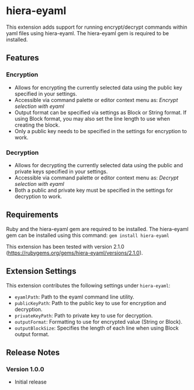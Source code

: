 # hiera-eyaml

This extension adds support for running encrypt/decrypt commands within yaml files using hiera-eyaml. The hiera-eyaml gem is required to be installed.

## Features

### Encryption

- Allows for encrypting the currently selected data using the public key specified in your settings.
- Accessible via command palette or editor context menu as: *Encrypt selection with eyaml*
- Output format can be specified via settings as Block or String format. If using Block format, you may also set the line length to use when creating the block.
- Only a public key needs to be specified in the settings for encryption to work.

### Decryption

- Allows for decrypting the currently selected data using the public and private keys specified in your settings.
- Accessible via command palette or editor context menu as: *Decrypt selection with eyaml*
- Both a public and private key must be specified in the settings for decryption to work.

## Requirements
Ruby and the hiera-eyaml gem are required to be installed. The hiera-eyaml gem can be installed using this command: `gem install hiera-eyaml`

This extension has been tested with version 2.1.0 (https://rubygems.org/gems/hiera-eyaml/versions/2.1.0).

## Extension Settings

This extension contributes the following settings under `hiera-eyaml`:
* `eyamlPath`: Path to the eyaml command line utility.
* `publicKeyPath`: Path to the public key to use for encryption and decryption.
* `privateKeyPath`: Path to private key to use for decryption.
* `outputFormat`: Formatting to use for encrypted value (String or Block).
* `outputBlockSize`: Specifies the length of each line when using Block output format.

## Release Notes

### Version 1.0.0

* Initial release